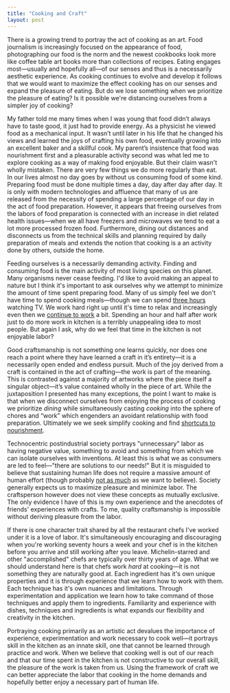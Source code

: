 ```yaml
---
title: "Cooking and Craft"
layout: post
---
```


There is a growing trend to portray the act of cooking as an art. Food journalism is increasingly focused on the appearance of food, photographing our food is the norm and the newest cookbooks look more like coffee table art books more than collections of recipes. Eating engages most—usually and hopefully all—of our senses and thus is a necessarily aesthetic experience. As cooking continues to evolve and develop it follows that we would want to maximize the effect cooking has on our senses and expand the pleasure of eating. But do we lose something when we prioritize the pleasure of eating? Is it possible we're distancing ourselves from a simpler joy of cooking?

My father told me many times when I was young that food didn’t always have to taste good, it just had to provide energy. As a physicist he viewed food as a mechanical input. It wasn’t until later in his life that he changed his views and learned the joys of crafting his own food, eventually growing into an excellent baker and a skillful cook. My parent’s insistence that food was nourishment first and a pleasurable activity second was what led me to explore cooking as a way of making food enjoyable. But their claim wasn't wholly mistaken. There are very few things we do more regularly than eat. In our lives almost no day goes by without us consuming food of some kind. Preparing food must be done multiple times a day, day after day after day. It is only with modern technologies and affluence that many of us are released from the necessity of spending a large percentage of our day in the act of food preparation. However, it appears that freeing ourselves from the labors of food preparation is connected with an increase in diet related health issues—when we all have freezers and microwaves we tend to eat a lot more processed frozen food. Furthermore, dining out distances and disconnects us from the technical skills and planning required by daily preparation of meals and extends the notion that cooking is a an activity done by others, outside the home.

Feeding ourselves is a necessarily demanding activity. Finding and consuming food is the main activity of most living species on this planet. Many organisms never cease feeding. I'd like to avoid making an appeal to nature but I think it's important to ask ourselves why we attempt to minimize the amount of time spent preparing food. Many of us simply feel we don't have time to spend cooking meals—though we can spend [three hours](http://www.bls.gov/news.release/atus.nr0.htm) watching TV. We work hard right up until it's time to relax and increasingly even then we [continue to work](http://www.theatlantic.com/technology/archive/2013/11/hyperemployment-or-the-exhausting-work-of-the-technology-user/281149/) a bit. Spending an hour and half after work just to do more work  in kitchen is a terribly unappealing idea to most people. But again I ask, why do we feel that time in the kitchen is not enjoyable labor?

Good craftsmanship is not something one learns quickly, nor does one reach a point where they have learned a craft in it’s entirety—it is a necessarily open ended and endless pursuit. Much of the joy derived from a craft is contained in the act of crafting—the work is part of the meaning. This is contrasted against a majority of artworks where the piece itself a singular object—it’s value contained wholly in the piece of art. While the juxtaposition I presented has many exceptions, the point I want to make is that when we disconnect ourselves from enjoying the process of cooking we prioritize *dining* while simultaneously casting *cooking* into the sphere of chores and “work” which engenders an avoidant relationship with food preparation. Ultimately we we seek simplify cooking and find [shortcuts to nourishment](http://www.soylent.me/). 

Technocentric postindustrial society portrays "unnecessary" labor as having negative value, something to avoid and something from which we can isolate ourselves with inventions. At least this is what we as consumers are led to feel—"there are solutions to our needs!" But it is misguided to believe that sustaining human life does not require a massive amount of human effort (though probably [not as much](http://www.zpub.com/notes/idle.html) as we want to believe). Society generally expects us to maximize pleasure and minimize labor. The craftsperson however does not view these concepts as mutually exclusive. The only evidence I have of this is my own experience and the anecdotes of friends' experiences with crafts. To me, quality craftsmanship is impossible without deriving pleasure from the labor.

If there is one character trait shared by all the restaurant chefs I've worked under it is a love of labor. It's simultaneously encouraging and discouraging when you're working seventy hours a week and your chef is in the kitchen before you arrive and still working after you leave. Michelin-starred and other "accomplished" chefs are typically over thirty years of age. What we should understand here is that chefs work *hard* at cooking—it is not something they are naturally good at. Each ingredient has it's own unique properties and it is through experience that we learn how to work with them. Each technique has it's own nuances and limitations. Through experimentation and application we learn how to take command of those techniques and apply them to ingredients. Familiarity and experience with dishes, techniques and ingredients is what expands our flexibility and creativity in the kitchen.

Portraying cooking primarily as an artistic act devalues the importance of experience, experimentation and work necessary to cook well—it portrays skill in the kitchen as an innate skill, one that cannot be learned through practice and work. When we believe that cooking well is out of our reach and that our time spent in the kitchen is not constructive to our overall skill, the pleasure of the work is taken from us. Using the framework of craft we can better appreciate the labor that cooking in the home demands and hopefully better enjoy a necessary part of human life.

